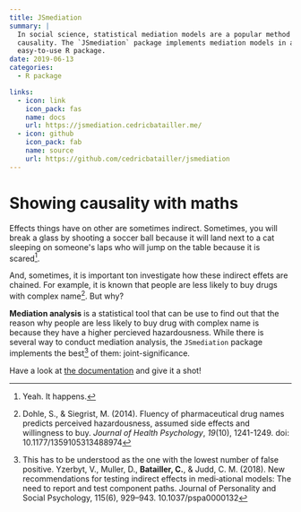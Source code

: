 ```yaml
---
title: JSmediation
summary: |
  In social science, statistical mediation models are a popular method to show
  causality. The `JSmediation` package implements mediation models in an 
  easy-to-use R package.
date: 2019-06-13
categories:
  - R package

links:
  - icon: link
    icon_pack: fas
    name: docs
    url: https://jsmediation.cedricbatailler.me/
  - icon: github
    icon_pack: fab
    name: source
    url: https://github.com/cedricbatailler/jsmediation
---
```


# Showing causality with maths

Effects things have on other are sometimes indirect. Sometimes, you will break
a glass by shooting a soccer ball because it will land next to a cat sleeping
on someone's laps who will jump on the table because it is scared[^1].

And, sometimes, it is important ton investigate how these indirect effets are 
chained. For example, it is known that people are less likely to buy drugs with 
complex name[^2]. But why?

**Mediation analysis** is a statistical tool that can be use to find out that 
the reason why people are less likely to buy drug with complex name is because 
they have a higher percieved hazardousness. While there is several way to
conduct mediation analysis, the `JSmediation` package implements the best[^3] 
of them: joint-significance.

Have a look at [the documentation](https://jsmediation.cedricbatailler.me/) and 
give it a shot!

[^1]: Yeah. It happens.

[^2]: Dohle, S., & Siegrist, M. (2014). Fluency of pharmaceutical drug names predicts perceived hazardousness, assumed side effects and willingness to buy. _Journal of Health Psychology_, _19_(10), 1241-1249. doi: 10.1177/1359105313488974

[^3]: This has to be understood as the one with the lowest number of false positive. Yzerbyt, V., Muller, D., **Batailler, C.**, & Judd, C. M. (2018). New recommendations for testing indirect effects in medi‑ational models: The need to report and test component paths. Journal of Personality and Social Psychology, 115(6), 929–943. 10.1037/pspa0000132